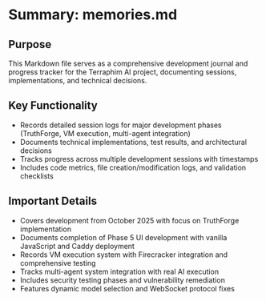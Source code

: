 # Summary: memories.md

## Purpose
This Markdown file serves as a comprehensive development journal and progress tracker for the Terraphim AI project, documenting sessions, implementations, and technical decisions.

## Key Functionality
- Records detailed session logs for major development phases (TruthForge, VM execution, multi-agent integration)
- Documents technical implementations, test results, and architectural decisions
- Tracks progress across multiple development sessions with timestamps
- Includes code metrics, file creation/modification logs, and validation checklists

## Important Details
- Covers development from October 2025 with focus on TruthForge implementation
- Documents completion of Phase 5 UI development with vanilla JavaScript and Caddy deployment
- Records VM execution system with Firecracker integration and comprehensive testing
- Tracks multi-agent system integration with real AI execution
- Includes security testing phases and vulnerability remediation
- Features dynamic model selection and WebSocket protocol fixes
